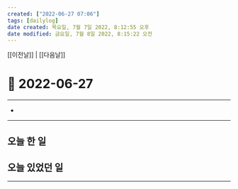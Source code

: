 ```yaml
---
created: ["2022-06-27 07:06"]
tags: [dailylog]
date created: 목요일, 7월 7일 2022, 8:12:55 오후
date modified: 금요일, 7월 8일 2022, 8:15:22 오전
---
```


[[이전날]] | [[다음날]]


# 📅 2022-06-27
---
-

---

## 오늘 한 일


## 오늘 있었던 일

---

